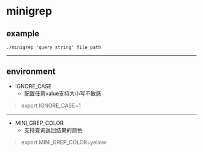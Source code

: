 # minigrep

## example
```shell
./minigrep 'query string' file_path
```
---

## environment
* IGNORE_CASE
  * 配置任意value支持大小写不敏感
 > export IGNORE_CASE=1
---
* MINI_GREP_COLOR
  * 支持查询返回结果的颜色
> export MINI_GREP_COLOR=yellow